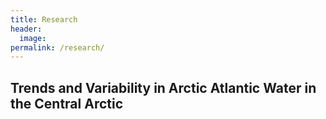 ```yaml
---
title: Research
header:
  image:
permalink: /research/
---
```


## Trends and Variability in Arctic Atlantic Water in the Central Arctic
